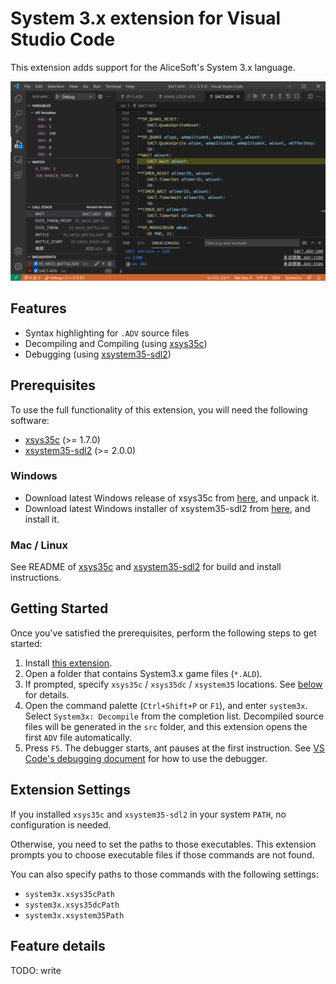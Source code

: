 # System 3.x extension for Visual Studio Code

This extension adds support for the AliceSoft's System 3.x language.

![Screenshot](images/debugger.png)

## Features

- Syntax highlighting for `.ADV` source files
- Decompiling and Compiling (using [xsys35c])
- Debugging (using [xsystem35-sdl2])

## Prerequisites

To use the full functionality of this extension, you will need the following
software:

- [xsys35c] (>= 1.7.0)
- [xsystem35-sdl2] (>= 2.0.0)

### Windows

- Download latest Windows release of xsys35c from
  [here](https://github.com/kichikuou/xsys35c/releases), and unpack it.
- Download latest Windows installer of xsystem35-sdl2 from
  [here](https://github.com/kichikuou/xsystem35-sdl2/releases), and install it.

### Mac / Linux

See README of [xsys35c] and [xsystem35-sdl2] for build and install instructions.

## Getting Started

Once you've satisfied the prerequisites, perform the following steps to get
started:

1. Install [this extension](https://marketplace.visualstudio.com/items?itemName=kichikuou.system3x).
2. Open a folder that contains System3.x game files (`*.ALD`).
3. If prompted, specify `xsys35c` / `xsys35dc` / `xsystem35` locations. See
   [below](#extension-settings) for details.
4. Open the command palette (`Ctrl+Shift+P` or `F1`), and enter `system3x`.
   Select `System3x: Decompile` from the completion list. Decompiled source
   files will be generated in the `src` folder, and this extension opens the
   first `ADV` file automatically.
5. Press `F5`. The debugger starts, ant pauses at the first instruction. See
   [VS Code's debugging document](https://code.visualstudio.com/docs/editor/debugging)
   for how to use the debugger.

## Extension Settings

If you installed `xsys35c` and `xsystem35-sdl2` in your system `PATH`, no
configuration is needed.

Otherwise, you need to set the paths to those executables. This extension
prompts you to choose executable files if those commands are not found.

You can also specify paths to those commands with the following settings:
- `system3x.xsys35cPath`
- `system3x.xsys35dcPath`
- `system3x.xsystem35Path`

## Feature details

TODO: write


[xsys35c]: https://github.com/kichikuou/xsys35c
[xsystem35-sdl2]: https://github.com/kichikuou/xsystem35-sdl2
